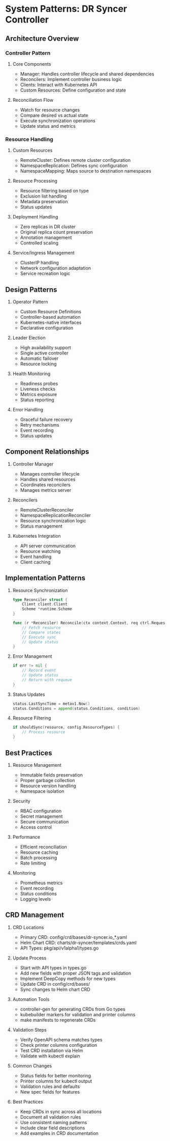 # System Patterns: DR Syncer Controller

## Architecture Overview

### Controller Pattern
1. Core Components
   - Manager: Handles controller lifecycle and shared dependencies
   - Reconcilers: Implement controller business logic
   - Clients: Interact with Kubernetes API
   - Custom Resources: Define configuration and state

2. Reconciliation Flow
   - Watch for resource changes
   - Compare desired vs actual state
   - Execute synchronization operations
   - Update status and metrics

### Resource Handling

1. Custom Resources
   - RemoteCluster: Defines remote cluster configuration
   - NamespaceReplication: Defines sync configuration
   - NamespaceMapping: Maps source to destination namespaces

2. Resource Processing
   - Resource filtering based on type
   - Exclusion list handling
   - Metadata preservation
   - Status updates

3. Deployment Handling
   - Zero replicas in DR cluster
   - Original replica count preservation
   - Annotation management
   - Controlled scaling

4. Service/Ingress Management
   - ClusterIP handling
   - Network configuration adaptation
   - Service recreation logic

## Design Patterns

1. Operator Pattern
   - Custom Resource Definitions
   - Controller-based automation
   - Kubernetes-native interfaces
   - Declarative configuration

2. Leader Election
   - High availability support
   - Single active controller
   - Automatic failover
   - Resource locking

3. Health Monitoring
   - Readiness probes
   - Liveness checks
   - Metrics exposure
   - Status reporting

4. Error Handling
   - Graceful failure recovery
   - Retry mechanisms
   - Event recording
   - Status updates

## Component Relationships

1. Controller Manager
   - Manages controller lifecycle
   - Handles shared resources
   - Coordinates reconcilers
   - Manages metrics server

2. Reconcilers
   - RemoteClusterReconciler
   - NamespaceReplicationReconciler
   - Resource synchronization logic
   - Status management

3. Kubernetes Integration
   - API server communication
   - Resource watching
   - Event handling
   - Client caching

## Implementation Patterns

1. Resource Synchronization
   ```go
   type Reconciler struct {
       Client client.Client
       Scheme *runtime.Scheme
   }

   func (r *Reconciler) Reconcile(ctx context.Context, req ctrl.Request) (ctrl.Result, error) {
       // Fetch resource
       // Compare states
       // Execute sync
       // Update status
   }
   ```

2. Error Management
   ```go
   if err != nil {
       // Record event
       // Update status
       // Return with requeue
   }
   ```

3. Status Updates
   ```go
   status.LastSyncTime = metav1.Now()
   status.Conditions = append(status.Conditions, condition)
   ```

4. Resource Filtering
   ```go
   if shouldSync(resource, config.ResourceTypes) {
       // Process resource
   }
   ```

## Best Practices

1. Resource Management
   - Immutable fields preservation
   - Proper garbage collection
   - Resource version handling
   - Namespace isolation

2. Security
   - RBAC configuration
   - Secret management
   - Secure communication
   - Access control

3. Performance
   - Efficient reconciliation
   - Resource caching
   - Batch processing
   - Rate limiting

4. Monitoring
   - Prometheus metrics
   - Event recording
   - Status conditions
   - Logging levels

## CRD Management

1. CRD Locations
   - Primary CRD: config/crd/bases/dr-syncer.io_*.yaml
   - Helm Chart CRD: charts/dr-syncer/templates/crds.yaml
   - API Types: pkg/api/v1alpha1/types.go

2. Update Process
   - Start with API types in types.go
   - Add new fields with proper JSON tags and validation
   - Implement DeepCopy methods for new types
   - Update CRD in config/crd/bases/
   - Sync changes to Helm chart CRD

3. Automation Tools
   - controller-gen for generating CRDs from Go types
   - kubebuilder markers for validation and printer columns
   - make manifests to regenerate CRDs

4. Validation Steps
   - Verify OpenAPI schema matches types
   - Check printer columns configuration
   - Test CRD installation via Helm
   - Validate with kubectl explain

5. Common Changes
   - Status fields for better monitoring
   - Printer columns for kubectl output
   - Validation rules and defaults
   - New spec fields for features

6. Best Practices
   - Keep CRDs in sync across all locations
   - Document all validation rules
   - Use consistent naming patterns
   - Include clear field descriptions
   - Add examples in CRD documentation
